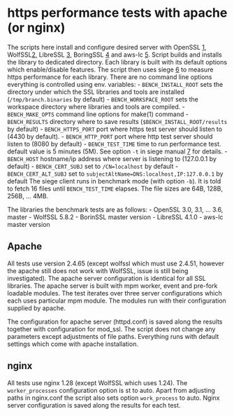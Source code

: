 # https performance tests with apache (or nginx)

The scripts here install and configure desired server with OpenSSL [1],
WolfSSL[2], LibreSSL [3], BoringSSL [4] and aws-lc [5]. Script builds
and installs the library to dedicated directory. Each library is built
with its default options which enable/disable features. The script then
uses siege [6] to measure https performance for each library. There are
no command line options everything is controlled using env. variables:
    -  `BENCH_INSTALL_ROOT` sets the directory under which the SSL libraries
	and tools are installed (`/tmp/branch.binaries` by default)
    -  `BENCH_WORKSPACE_ROOT` sets the workspace directory where libraries and
	tools are compiled.
    -  `BENCH_MAKE_OPTS` command line options for make(1) command
    -  `BENCH_RESULTS` directory where to save results
	(`$BENCH_INSTALL_ROOT/results` by default)
    -  `BENCH_HTTPS_PORT` port where https test server should listen to
	(4430 by default).
    -  `BENCH_HTTP_PORT` port where http test server should listen to
	(8080 by default)
    -  `BENCH_TEST_TIME` time to run performance test. default value is
	5 minutes (5M). See option `-t` in siege manual [7] for details.
    -  `BENCH_HOST` hostname/ip address where server is listening to
	(127.0.0.1 by default)
    -  `BENCH_CERT_SUBJ` set to `/CN=localhost` by default
    -  `BENCH_CERT_ALT_SUBJ`  set to `subjectAltName=DNS:localhost,IP:127.0.0.1`
	by default
The siege client runs in benchmark mode (with option `-b`). It is told to fetch
16 files until `BENCH_TEST_TIME` elapses. The file sizes are 64B, 128B,
256B, ... 4MB.

The libraries the benchmark tests are as follows:
    - OpenSSL 3.0, 3.1, ... 3.6, master
    - WolfSSL 5.8.2
    - BorinSSL master version
    - LibreSSL 4.1.0
    - aws-lc master version

## Apache

All tests use version 2.4.65 (except wolfssl which must use 2.4.51, however the
apache still does not work with WolfSSL, issue is still being investigated).
The apache server configuration is identical for all SSL libraries. The apache
server is built with mpm worker, event and pre-fork loadable modules. The test
iterates over three server configurations which each uses particular mpm
module. The modules run with their configuration supplied by apache.

The configuration for apache server (httpd.conf) is saved along the results
together with configuration for mod\_ssl. The script does not change any
parameters except adjustments of file paths. Everything runs with
default settings which come with apache installation.

## nginx

All tests use nginx 1.28 (except WolfSSL which uses 1.24). The
`worker_processes` configuration option is st to auto. 
Apart from adjusting paths in nginx.conf the script also sets
option `work_process` to auto. Nginx server configuration is
saved along the results for each test.

[1]: https://www.openssl.org/

[2]: https://www.wolfssl.com/

[3]: https://www.libressl.org/

[4]: https://www.chromium.org/Home/chromium-security/boringssl/

[5]: https://aws.amazon.com/security/opensource/cryptography/

[6]: https://www.joedog.org/siege-home/

[7]: https://www.joedog.org/siege-manual/
